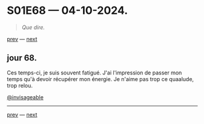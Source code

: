 # S01E68 — 04-10-2024.

> *Que dire.*

[prev](S01E67-03-10-2024.md) — [next](S01E69-05-10-2024.md)   

## jour 68.

Ces temps-ci, je suis souvent fatigué. J'ai l'impression de passer mon temps qu'à devoir récupérer mon énergie. Je n'aime pas trop ce quaalude, trop relou.

[@invisageable](https://twitter.com/invisageable)   

---

[prev](S01E67-03-10-2024.md) — [next](S01E69-05-10-2024.md)   
